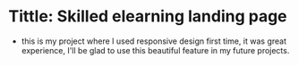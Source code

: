 # Tittle: Skilled elearning landing page

- this is my project where I used responsive design first time, it was great experience, I'll be glad to use this beautiful feature in my future projects.